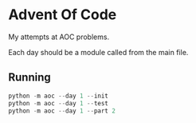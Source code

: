# Advent Of Code 

My attempts at AOC problems.

Each day should be a module called from the main file.


## Running

```powershell
python -m aoc --day 1 --init
python -m aoc --day 1 --test
python -m aoc --day 1 --part 2
```
